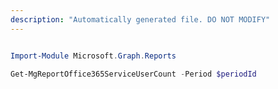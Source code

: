 ```yaml
---
description: "Automatically generated file. DO NOT MODIFY"
---
```


```powershell

Import-Module Microsoft.Graph.Reports

Get-MgReportOffice365ServiceUserCount -Period $periodId 

```